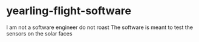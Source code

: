 # yearling-flight-software
I am not a software engineer do not roast
The software is meant to test the sensors on the solar faces

